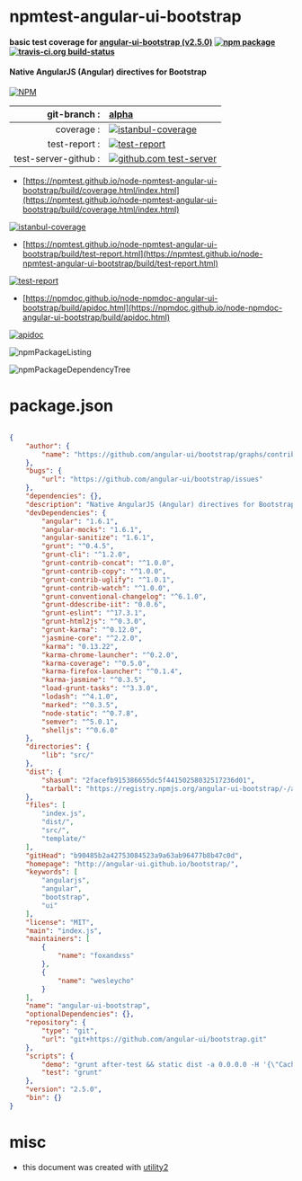 # npmtest-angular-ui-bootstrap

#### basic test coverage for  [angular-ui-bootstrap (v2.5.0)](http://angular-ui.github.io/bootstrap/)  [![npm package](https://img.shields.io/npm/v/npmtest-angular-ui-bootstrap.svg?style=flat-square)](https://www.npmjs.org/package/npmtest-angular-ui-bootstrap) [![travis-ci.org build-status](https://api.travis-ci.org/npmtest/node-npmtest-angular-ui-bootstrap.svg)](https://travis-ci.org/npmtest/node-npmtest-angular-ui-bootstrap)

#### Native AngularJS (Angular) directives for Bootstrap

[![NPM](https://nodei.co/npm/angular-ui-bootstrap.png?downloads=true&downloadRank=true&stars=true)](https://www.npmjs.com/package/angular-ui-bootstrap)

| git-branch : | [alpha](https://github.com/npmtest/node-npmtest-angular-ui-bootstrap/tree/alpha)|
|--:|:--|
| coverage : | [![istanbul-coverage](https://npmtest.github.io/node-npmtest-angular-ui-bootstrap/build/coverage.badge.svg)](https://npmtest.github.io/node-npmtest-angular-ui-bootstrap/build/coverage.html/index.html)|
| test-report : | [![test-report](https://npmtest.github.io/node-npmtest-angular-ui-bootstrap/build/test-report.badge.svg)](https://npmtest.github.io/node-npmtest-angular-ui-bootstrap/build/test-report.html)|
| test-server-github : | [![github.com test-server](https://npmtest.github.io/node-npmtest-angular-ui-bootstrap/GitHub-Mark-32px.png)](https://npmtest.github.io/node-npmtest-angular-ui-bootstrap/build/app/index.html) | | build-artifacts : | [![build-artifacts](https://npmtest.github.io/node-npmtest-angular-ui-bootstrap/glyphicons_144_folder_open.png)](https://github.com/npmtest/node-npmtest-angular-ui-bootstrap/tree/gh-pages/build)|

- [https://npmtest.github.io/node-npmtest-angular-ui-bootstrap/build/coverage.html/index.html](https://npmtest.github.io/node-npmtest-angular-ui-bootstrap/build/coverage.html/index.html)

[![istanbul-coverage](https://npmtest.github.io/node-npmtest-angular-ui-bootstrap/build/screenCapture.buildCi.browser.%252Ftmp%252Fbuild%252Fcoverage.lib.html.png)](https://npmtest.github.io/node-npmtest-angular-ui-bootstrap/build/coverage.html/index.html)

- [https://npmtest.github.io/node-npmtest-angular-ui-bootstrap/build/test-report.html](https://npmtest.github.io/node-npmtest-angular-ui-bootstrap/build/test-report.html)

[![test-report](https://npmtest.github.io/node-npmtest-angular-ui-bootstrap/build/screenCapture.buildCi.browser.%252Ftmp%252Fbuild%252Ftest-report.html.png)](https://npmtest.github.io/node-npmtest-angular-ui-bootstrap/build/test-report.html)

- [https://npmdoc.github.io/node-npmdoc-angular-ui-bootstrap/build/apidoc.html](https://npmdoc.github.io/node-npmdoc-angular-ui-bootstrap/build/apidoc.html)

[![apidoc](https://npmdoc.github.io/node-npmdoc-angular-ui-bootstrap/build/screenCapture.buildCi.browser.%252Ftmp%252Fbuild%252Fapidoc.html.png)](https://npmdoc.github.io/node-npmdoc-angular-ui-bootstrap/build/apidoc.html)

![npmPackageListing](https://npmtest.github.io/node-npmtest-angular-ui-bootstrap/build/screenCapture.npmPackageListing.svg)

![npmPackageDependencyTree](https://npmtest.github.io/node-npmtest-angular-ui-bootstrap/build/screenCapture.npmPackageDependencyTree.svg)



# package.json

```json

{
    "author": {
        "name": "https://github.com/angular-ui/bootstrap/graphs/contributors"
    },
    "bugs": {
        "url": "https://github.com/angular-ui/bootstrap/issues"
    },
    "dependencies": {},
    "description": "Native AngularJS (Angular) directives for Bootstrap",
    "devDependencies": {
        "angular": "1.6.1",
        "angular-mocks": "1.6.1",
        "angular-sanitize": "1.6.1",
        "grunt": "^0.4.5",
        "grunt-cli": "^1.2.0",
        "grunt-contrib-concat": "^1.0.0",
        "grunt-contrib-copy": "^1.0.0",
        "grunt-contrib-uglify": "^1.0.1",
        "grunt-contrib-watch": "^1.0.0",
        "grunt-conventional-changelog": "^6.1.0",
        "grunt-ddescribe-iit": "0.0.6",
        "grunt-eslint": "^17.3.1",
        "grunt-html2js": "^0.3.0",
        "grunt-karma": "^0.12.0",
        "jasmine-core": "^2.2.0",
        "karma": "0.13.22",
        "karma-chrome-launcher": "^0.2.0",
        "karma-coverage": "^0.5.0",
        "karma-firefox-launcher": "^0.1.4",
        "karma-jasmine": "^0.3.5",
        "load-grunt-tasks": "^3.3.0",
        "lodash": "^4.1.0",
        "marked": "^0.3.5",
        "node-static": "^0.7.8",
        "semver": "^5.0.1",
        "shelljs": "^0.6.0"
    },
    "directories": {
        "lib": "src/"
    },
    "dist": {
        "shasum": "2facefb915386655dc5f44150258032517236d01",
        "tarball": "https://registry.npmjs.org/angular-ui-bootstrap/-/angular-ui-bootstrap-2.5.0.tgz"
    },
    "files": [
        "index.js",
        "dist/",
        "src/",
        "template/"
    ],
    "gitHead": "b90485b2a42753084523a9a63ab96477b8b47c0d",
    "homepage": "http://angular-ui.github.io/bootstrap/",
    "keywords": [
        "angularjs",
        "angular",
        "bootstrap",
        "ui"
    ],
    "license": "MIT",
    "main": "index.js",
    "maintainers": [
        {
            "name": "foxandxss"
        },
        {
            "name": "wesleycho"
        }
    ],
    "name": "angular-ui-bootstrap",
    "optionalDependencies": {},
    "repository": {
        "type": "git",
        "url": "git+https://github.com/angular-ui/bootstrap.git"
    },
    "scripts": {
        "demo": "grunt after-test && static dist -a 0.0.0.0 -H '{\"Cache-Control\": \"no-cache, must-revalidate\"}'",
        "test": "grunt"
    },
    "version": "2.5.0",
    "bin": {}
}
```



# misc
- this document was created with [utility2](https://github.com/kaizhu256/node-utility2)
